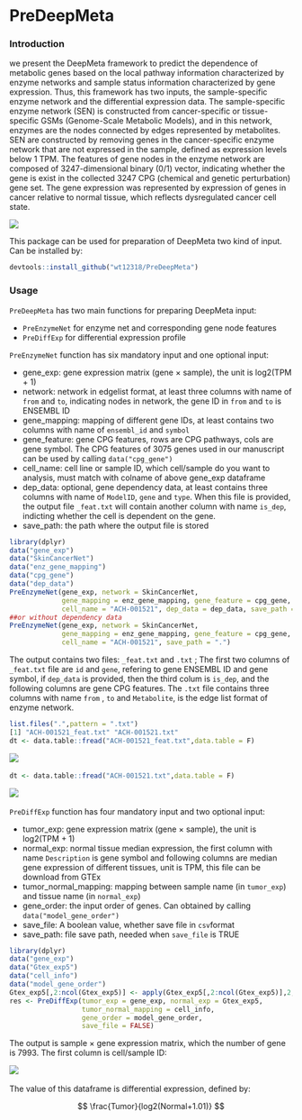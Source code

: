 # PreDeepMeta

### Introduction

we present the DeepMeta framework to predict the dependence of metabolic genes based on the local pathway information characterized by enzyme networks and sample status information characterized by gene expression. Thus, this framework has two inputs, the sample-specific enzyme network and the differential expression data. The sample-specific enzyme network (SEN) is constructed from cancer-specific or tissue-specific GSMs (Genome-Scale Metabolic Models), and in this network, enzymes are the nodes connected by edges represented by metabolites. SEN are constructed by removing genes in the cancer-specific enzyme network that are not expressed in the sample, defined as expression levels below 1 TPM. The features of gene nodes in the enzyme network are composed of 3247-dimensional binary (0/1) vector, indicating whether the gene is exist in the collected 3247 CPG (chemical and genetic perturbation) gene set. The gene expression was represented by expression of genes in cancer relative to normal tissue, which reflects dysregulated cancer cell state.

![](https://picgo-wutao.oss-cn-shanghai.aliyuncs.com/undefined%E5%9B%BE%E7%89%8711-20240111152705-7zwvtug.png)

This package can be used for preparation of DeepMeta two kind of input. Can be installed by:

```r
devtools::install_github("wt12318/PreDeepMeta")
```

### Usage

`PreDeepMeta`​ has two main functions for preparing DeepMeta input:

* `PreEnzymeNet`​ for enzyme net and corresponding gene node features
* `PreDiffExp`​ for differential expression profile

`PreEnzymeNet`​ function has six mandatory input and one optional input:

* gene_exp: gene expression matrix (gene × sample), the unit is log2(TPM + 1)
* network: network in edgelist format, at least three columns with name of `from`​ and `to`​, indicating nodes in network, the gene ID in `from`​ and `to`​ is ENSEMBL ID
* gene_mapping: mapping of different gene IDs, at least contains two columns with name of `ensembl_id`​ and `symbol`​
* gene_feature: gene CPG features, rows are CPG pathways, cols are gene symbol. The CPG features of 3075 genes used in our manuscript can be used by calling `data("cpg_gene")`​
* cell_name: cell line or sample ID, which cell/sample do you want to analysis, must match with colname of above gene_exp dataframe
* dep_data: optional, gene dependency data, at least contains three columns with name of `ModelID`​, `gene`​ and `type`​. When this file is provided, the output file `_feat.txt`​ will contain another column with name `is_dep`​, indicting whether the cell is dependent on the gene.
* save_path: the path where the output file is stored

```R
library(dplyr)
data("gene_exp")
data("SkinCancerNet")
data("enz_gene_mapping")
data("cpg_gene")
data("dep_data")
PreEnzymeNet(gene_exp, network = SkinCancerNet,
			 gene_mapping = enz_gene_mapping, gene_feature = cpg_gene,
	 		 cell_name = "ACH-001521", dep_data = dep_data, save_path = ".")
##or without dependency data
PreEnzymeNet(gene_exp, network = SkinCancerNet,
			 gene_mapping = enz_gene_mapping, gene_feature = cpg_gene,
			 cell_name = "ACH-001521", save_path = ".")
```

The output contains two files: `_feat.txt`​ and `.txt`​ ; The first two columns of `_feat.txt`​ file are `id`​ and `gene`​, refering to gene ENSEMBL ID and gene symbol, if `dep_data`​ is provided, then the third colum is `is_dep`​, and the following columns are gene CPG features.  The `.txt`​ file contains three columns with name `from`​ , `to`​ and `Metabolite`​, is the edge list format of enzyme network. 

```R
list.files(".",pattern = ".txt")
[1] "ACH-001521_feat.txt" "ACH-001521.txt" 
dt <- data.table::fread("ACH-001521_feat.txt",data.table = F)
```

![](https://picgo-wutao.oss-cn-shanghai.aliyuncs.com/undefinedimage-20240111163157-83vj6jz.png)​

```R
dt <- data.table::fread("ACH-001521.txt",data.table = F)
```

![](https://picgo-wutao.oss-cn-shanghai.aliyuncs.com/undefinedimage-20240111163224-ky5k3qk.png)​

`PreDiffExp`​ function has four mandatory input and two optional input:

* tumor_exp: gene expression matrix (gene × sample), the unit is log2(TPM + 1)
* normal_exp: normal tissue median expression, the first column with name `Description`​ is gene symbol and following columns are median gene expression of different tissues, unit is TPM, this file can be download from GTEx
* tumor_normal_mapping: mapping between sample name (in `tumor_exp`​) and tissue name (in `normal_exp`​)
* gene_order: the input order of genes. Can obtained by calling `data("model_gene_order")`​
* save_file: A boolean value, whether save file in `csv`​ format
* save_path: file save path, needed when `save_file`​ is TRUE

```R
library(dplyr)
data("gene_exp")
data("Gtex_exp5")
data("cell_info")
data("model_gene_order")
Gtex_exp5[,2:ncol(Gtex_exp5)] <- apply(Gtex_exp5[,2:ncol(Gtex_exp5)],2,function(x){log2(x+1.01)})
res <- PreDiffExp(tumor_exp = gene_exp, normal_exp = Gtex_exp5,
                  tumor_normal_mapping = cell_info,
                  gene_order = model_gene_order,
                  save_file = FALSE)
```

The output is sample × gene expression matrix, which the number of gene is 7993. The first column is cell/sample ID:

![](https://picgo-wutao.oss-cn-shanghai.aliyuncs.com/undefinedimage-20240111164409-yov9gya.png)​

The value of this dataframe is differential expression, defined by:

$$
\frac{Tumor}{log2(Normal+1.01)}
$$

‍
